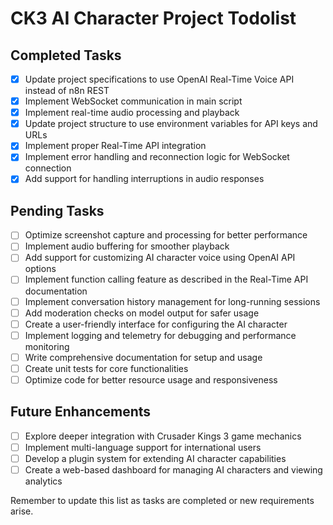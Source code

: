 # CK3 AI Character Project Todolist

## Completed Tasks
- [x] Update project specifications to use OpenAI Real-Time Voice API instead of n8n REST
- [x] Implement WebSocket communication in main script
- [x] Implement real-time audio processing and playback
- [x] Update project structure to use environment variables for API keys and URLs
- [x] Implement proper Real-Time API integration
- [x] Implement error handling and reconnection logic for WebSocket connection
- [x] Add support for handling interruptions in audio responses

## Pending Tasks
- [ ] Optimize screenshot capture and processing for better performance
- [ ] Implement audio buffering for smoother playback
- [ ] Add support for customizing AI character voice using OpenAI API options
- [ ] Implement function calling feature as described in the Real-Time API documentation
- [ ] Implement conversation history management for long-running sessions
- [ ] Add moderation checks on model output for safer usage
- [ ] Create a user-friendly interface for configuring the AI character
- [ ] Implement logging and telemetry for debugging and performance monitoring
- [ ] Write comprehensive documentation for setup and usage
- [ ] Create unit tests for core functionalities
- [ ] Optimize code for better resource usage and responsiveness

## Future Enhancements
- [ ] Explore deeper integration with Crusader Kings 3 game mechanics
- [ ] Implement multi-language support for international users
- [ ] Develop a plugin system for extending AI character capabilities
- [ ] Create a web-based dashboard for managing AI characters and viewing analytics

Remember to update this list as tasks are completed or new requirements arise.
